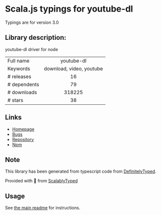 
# Scala.js typings for youtube-dl

Typings are for version 3.0

## Library description:
youtube-dl driver for node

|                    |                 |
| ------------------ | :-------------: |
| Full name          | youtube-dl |
| Keywords           | download, video, youtube |
| # releases         | 16 |
| # dependents       | 79 |
| # downloads        | 318225 |
| # stars            | 38 |

## Links
- [Homepage](https://github.com/przemyslawpluta/node-youtube-dl#readme)
- [Bugs](https://github.com/przemyslawpluta/node-youtube-dl/issues)
- [Repository](https://github.com/przemyslawpluta/node-youtube-dl)
- [Npm](https://www.npmjs.com/package/youtube-dl)
    


## Note
This library has been generated from typescript code from [DefinitelyTyped](https://definitelytyped.org).

Provided with :purple_heart: from [ScalablyTyped](https://github.com/oyvindberg/ScalablyTyped)

## Usage
See [the main readme](../../readme.md) for instructions.


